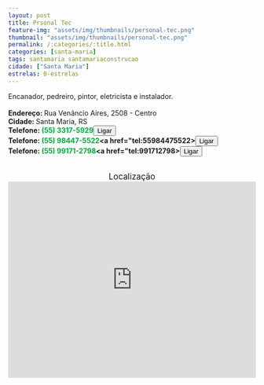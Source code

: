 ```yaml
---
layout: post
title: Prsonal Tec
feature-img: "assets/img/thumbnails/personal-tec.png"
thumbnail: "assets/img/thumbnails/personal-tec.png"
permalink: /:categories/:title.html
categories: [santa-maria]
tags: santamaria santamariaconstrucao
cidade: ["Santa Maria"]
estrelas: 0-estrelas
---	
```

Encanador, pedreiro, pintor, eletricista e instalador.<!-- more --><br />
<br/>
<b>Endereço: </b>Rua Venâncio Aires, 2508 - Centro<br />
<b>Cidade: </b>Santa Maria, RS<br />
<b>Telefone: <span style="color: #00ab3a;">(55) 3317-5929</span><a href="tel:5533175929"><button class="ligar">Ligar</button></a></b><br />
<b>Telefone: <span style="color: #00ab3a;">(55) 98447-5522</span><a href="tel:55984475522><button class="ligar">Ligar</button></a></b><br />
<b>Telefone: <span style="color: #00ab3a;">(55) 99171-2798</span><a href="tel:991712798><button class="ligar">Ligar</button></a></b><br />
<br />
<div style="font-size: larger; text-align: center;">
Localização</div>
<iframe src="https://www.google.com/maps/embed?pb=!1m18!1m12!1m3!1d3466.054304411477!2d-53.831956885304514!3d-29.689205221803867!2m3!1f0!2f0!3f0!3m2!1i1024!2i768!4f13.1!3m3!1m2!1s0x9503cca3fccb51ad%3A0x7bccfe59379a5f53!2sR.+Ven%C3%A2ncio+Aires%2C+2508+-+Centro%2C+Santa+Maria+-+RS%2C+97010-004!5e0!3m2!1spt-BR!2sbr!4v1524285095852" width="100%" height="400" frameborder="0" style="border:0" allowfullscreen></iframe>
